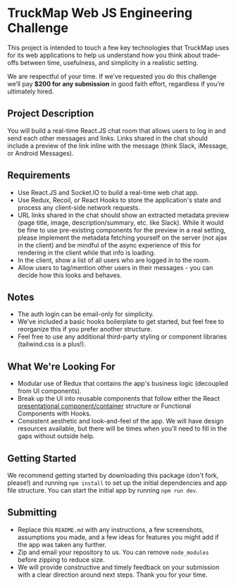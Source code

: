 # TruckMap Web JS Engineering Challenge

This project is intended to touch a few key technologies that TruckMap uses for its web applications to help us understand how you think about trade-offs between time, usefulness, and simplicity in a realistic setting.

We are respectful of your time. If we’ve requested you do this challenge we’ll pay **$200 for any submission** in good faith effort, regardless if you’re ultimately hired.

## Project Description

You will build a real-time React.JS chat room that allows users to log in and send each other messages and links.  Links shared in the chat should include a preview of the link inline with the message (think Slack, iMessage, or Android Messages).

## Requirements

- Use React.JS and Socket.IO to build a real-time web chat app.
- Use Redux, Recoil, or React Hooks to store the application's state and process any client-side network requests.
- URL links shared in the chat should show an extracted metadata preview (page title, image, description/summary, etc. like Slack).  While it would be fine to use pre-existing components for the preview in a real setting, please implement the metadata fetching yourself on the server (not ajax in the client) and be mindful of the async experience of this for rendering in the client while that info is loading.
- In the client, show a list of all users who are logged in to the room.
- Allow users to tag/mention other users in their messages - you can decide how this looks and behaves.

## Notes
- The auth login can be email-only for simplicity.
- We've included a basic hooks boilerplate to get started, but feel free to reorganize this if you prefer another structure.
- Feel free to use any additional third-party styling or component libraries (tailwind.css is a plus!).

## What We're Looking For

- Modular use of Redux that contains the app's business logic (decoupled from UI components).
- Break up the UI into reusable components that follow either the React [presentational component/container](https://medium.com/@dan_abramov/smart-and-dumb-components-7ca2f9a7c7d0) structure or Functional Components with Hooks.
- Consistent aesthetic and look-and-feel of the app.  We will have design resources available, but there will be times when you'll need to fill in the gaps without outside help.

## Getting Started

We recommend getting started by downloading this package (don't fork, please!) and running `npm install` to set up the initial dependencies and app file structure.  You can start the initial app by running `npm run dev`.

## Submitting

- Replace this `README.md` with any instructions, a few screenshots, assumptions you made, and a few ideas for features you might add if the app was taken any further.
- Zip and email your repository to us. You can remove `node_modules` before zipping to reduce size.
- We will provide constructive and timely feedback on your submission with a clear direction around next steps.  Thank you for your time.
